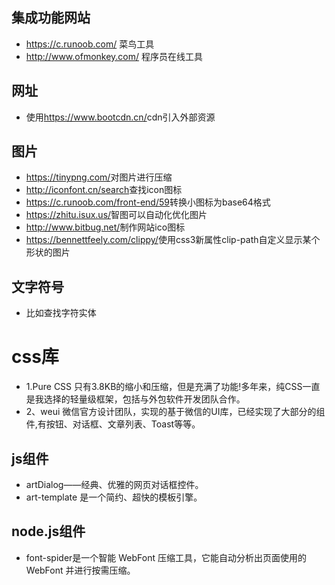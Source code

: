 ## 集成功能网站
- <https://c.runoob.com/> 菜鸟工具
- <http://www.ofmonkey.com/> 程序员在线工具
## 网址
- 使用<https://www.bootcdn.cn/>cdn引入外部资源
## 图片
- <https://tinypng.com/>对图片进行压缩
- <http://iconfont.cn/search>查找icon图标
- <https://c.runoob.com/front-end/59>转换小图标为base64格式
- <https://zhitu.isux.us/>智图可以自动化优化图片
- <http://www.bitbug.net/>制作网站ico图标
- <https://bennettfeely.com/clippy/>使用css3新属性clip-path自定义显示某个形状的图片
## 文字符号
- 比如查找字符实体
# css库
- 1.Pure CSS
只有3.8KB的缩小和压缩，但是充满了功能!多年来，纯CSS一直是我选择的轻量级框架，包括与外包软件开发团队合作。
- 2、weui
微信官方设计团队，实现的基于微信的UI库，已经实现了大部分的组件,有按钮、对话框、文章列表、Toast等等。
## js组件
- artDialog——经典、优雅的网页对话框控件。
- art-template 是一个简约、超快的模板引擎。
## node.js组件
- font-spider是一个智能 WebFont 压缩工具，它能自动分析出页面使用的 WebFont 并进行按需压缩。
